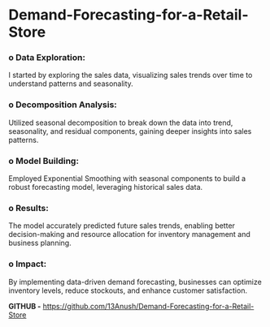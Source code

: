 # Demand-Forecasting-for-a-Retail-Store

### o Data Exploration:
I started by exploring the sales data, visualizing sales trends over time to understand patterns and seasonality.

### o Decomposition Analysis: 
Utilized seasonal decomposition to break down the data into trend, seasonality, and residual components, gaining deeper insights into sales patterns.

### o Model Building: 
Employed Exponential Smoothing with seasonal components to build a robust forecasting model, leveraging historical sales data.

### o Results: 
The model accurately predicted future sales trends, enabling better decision-making and resource allocation for inventory management and business planning.

### o Impact: 
By implementing data-driven demand forecasting, businesses can optimize inventory levels, reduce stockouts, and enhance customer satisfaction.

**GITHUB -** https://github.com/13Anush/Demand-Forecasting-for-a-Retail-Store
